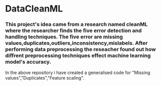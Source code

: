 # DataCleanML
### This project's idea came from a research named cleanML where the researcher finds the five error detection and handling techniques. The five error are missing values,duplicates,outliers,inconsistency,mislabels. After performing data preprocessing the reseacher found out how diffrent preprocessing techniques effect machine learning model's accuracy.  

In the above repository i have created a generalised code for "Missing values","Duplicates","Feature scaling".
